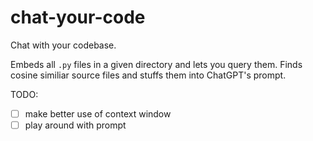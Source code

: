 # chat-your-code

Chat with your codebase.

Embeds all `.py` files in a given directory and lets you query them.
Finds cosine similiar source files and stuffs them into ChatGPT's prompt.


TODO:
- [ ] make better use of context window
- [ ] play around with prompt

